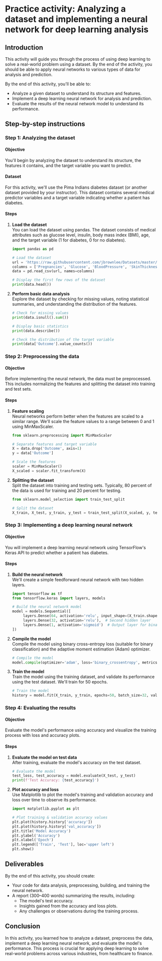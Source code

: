 # Practice activity: Analyzing a dataset and implementing a neural network for deep learning analysis

## Introduction
This activity will guide you through the process of using deep learning to solve a real-world problem using a dataset. By the end of the activity, you should be able to apply neural networks to various types of data for analysis and prediction.

By the end of this activity, you'll be able to:

- Analyze a given dataset to understand its structure and features.
- Implement a deep learning neural network for analysis and prediction.
- Evaluate the results of the neural network model to understand its performance.

## Step-by-step instructions

### Step 1: Analyzing the dataset

#### Objective
You'll begin by analyzing the dataset to understand its structure, the features it contains, and the target variable you want to predict.

#### Dataset
For this activity, we'll use the Pima Indians diabetes dataset (or another dataset provided by your instructor). This dataset contains several medical predictor variables and a target variable indicating whether a patient has diabetes.

#### Steps
1. **Load the dataset**  
    You can load the dataset using pandas. The dataset consists of medical attributes such as glucose level, insulin, body mass index (BMI), age, and the target variable (1 for diabetes, 0 for no diabetes).

    ```python
    import pandas as pd

    # Load the dataset
    url = 'https://raw.githubusercontent.com/jbrownlee/Datasets/master/pima-indians-diabetes.data.csv'
    columns = ['Pregnancies', 'Glucose', 'BloodPressure', 'SkinThickness', 'Insulin', 'BMI', 'DiabetesPedigreeFunction', 'Age', 'Outcome']
    data = pd.read_csv(url, names=columns)

    # Display the first few rows of the dataset
    print(data.head())
    ```

2. **Perform basic data analysis**  
    Explore the dataset by checking for missing values, noting statistical summaries, and understanding the distribution of the features.

    ```python
    # Check for missing values
    print(data.isnull().sum())

    # Display basic statistics
    print(data.describe())

    # Check the distribution of the target variable
    print(data['Outcome'].value_counts())
    ```

### Step 2: Preprocessing the data

#### Objective
Before implementing the neural network, the data must be preprocessed. This includes normalizing the features and splitting the dataset into training and test sets.

#### Steps
1. **Feature scaling**  
    Neural networks perform better when the features are scaled to a similar range. We'll scale the feature values to a range between 0 and 1 using MinMaxScaler.

    ```python
    from sklearn.preprocessing import MinMaxScaler

    # Separate features and target variable
    X = data.drop('Outcome', axis=1)
    y = data['Outcome']

    # Scale the features
    scaler = MinMaxScaler()
    X_scaled = scaler.fit_transform(X)
    ```

2. **Splitting the dataset**  
    Split the dataset into training and testing sets. Typically, 80 percent of the data is used for training and 20 percent for testing.

    ```python
    from sklearn.model_selection import train_test_split

    # Split the dataset
    X_train, X_test, y_train, y_test = train_test_split(X_scaled, y, test_size=0.2, random_state=42)
    ```

### Step 3: Implementing a deep learning neural network

#### Objective
You will implement a deep learning neural network using TensorFlow's Keras API to predict whether a patient has diabetes.

#### Steps
1. **Build the neural network**  
    We'll create a simple feedforward neural network with two hidden layers.

    ```python
    import tensorflow as tf
    from tensorflow.keras import layers, models

    # Build the neural network model
    model = models.Sequential([
         layers.Dense(64, activation='relu', input_shape=(X_train.shape[1],)),  # First hidden layer
         layers.Dense(32, activation='relu'),  # Second hidden layer
         layers.Dense(1, activation='sigmoid')  # Output layer for binary classification
    ])
    ```

2. **Compile the model**  
    Compile the model using binary cross-entropy loss (suitable for binary classification) and the adaptive moment estimation (Adam) optimizer.

    ```python
    # Compile the model
    model.compile(optimizer='adam', loss='binary_crossentropy', metrics=['accuracy'])
    ```

3. **Train the model**  
    Train the model using the training dataset, and validate its performance using the test dataset. We'll train for 50 epochs.

    ```python
    # Train the model
    history = model.fit(X_train, y_train, epochs=50, batch_size=32, validation_data=(X_test, y_test))
    ```

### Step 4: Evaluating the results

#### Objective
Evaluate the model's performance using accuracy and visualize the training process with loss and accuracy plots.

#### Steps
1. **Evaluate the model on test data**  
    After training, evaluate the model's accuracy on the test dataset.

    ```python
    # Evaluate the model
    test_loss, test_accuracy = model.evaluate(X_test, y_test)
    print(f'Test Accuracy: {test_accuracy}')
    ```

2. **Plot accuracy and loss**  
    Use Matplotlib to plot the model's training and validation accuracy and loss over time to observe its performance.

    ```python
    import matplotlib.pyplot as plt

    # Plot training & validation accuracy values
    plt.plot(history.history['accuracy'])
    plt.plot(history.history['val_accuracy'])
    plt.title('Model Accuracy')
    plt.ylabel('Accuracy')
    plt.xlabel('Epoch')
    plt.legend(['Train', 'Test'], loc='upper left')
    plt.show()
    ```

## Deliverables
By the end of this activity, you should create:

- Your code for data analysis, preprocessing, building, and training the neural network.
- A report (300–400 words) summarizing the results, including:
  - The model's test accuracy.
  - Insights gained from the accuracy and loss plots.
  - Any challenges or observations during the training process.

## Conclusion
In this activity, you learned how to analyze a dataset, preprocess the data, implement a deep learning neural network, and evaluate the model's performance. This process is crucial for applying deep learning to solve real-world problems across various industries, from healthcare to finance.